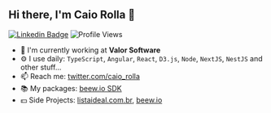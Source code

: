 ## Hi there, I'm Caio Rolla 🎉

[![Linkedin Badge](https://img.shields.io/badge/-Caio%20Rolla-0072b1?style=flat&logo=Linkedin&logoColor=white)](https://www.linkedin.com/in/caio-rolla/ "Connect on LinkedIn")
![Profile Views](https://komarev.com/ghpvc/?username=CaioRolla&color=blue)


- 🏢 I'm currently working at **Valor Software**
- ⚙️ I use daily: `TypeScript`, `Angular`, `React`, `D3.js`, `Node`, `NextJS`, `NestJS` and other stuff...
- 📫 Reach me: [twitter.com/caio_rolla](https://twitter.com/caio_rolla)
- 📚 My packages: [beew.io SDK](https://www.npmjs.com/package/beew)
- 💵 Side Projects: [listaideal.com.br](https://listaideal.com.br), [beew.io](https://beew.io)

<!-- ## Some of my Github Public Stats

[![My Github Stats](https://github-readme-stats.vercel.app/api?username=CaioRolla&show_icons=true&title_color=fff&icon_color=79ff97&text_color=9f9f9f&bg_color=151515)](https://github.com/CaioRolla) -->

